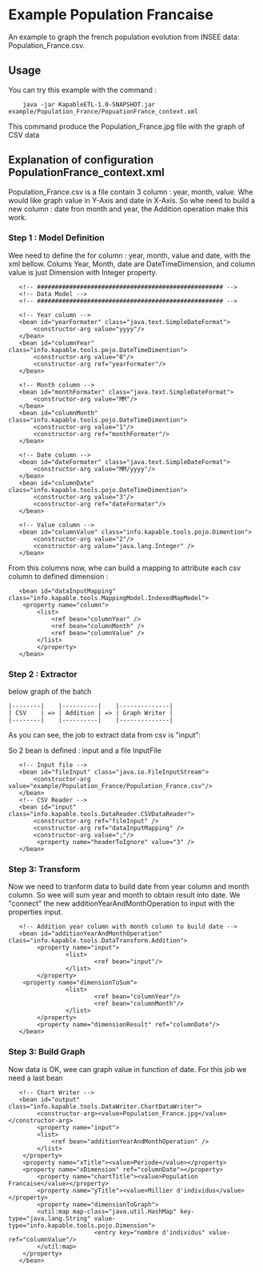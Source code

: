 # Example Population Francaise

An example to graph the french population evolution from INSEE data: Population_France.csv.

## Usage

You can try this example with the command :
 
```
    java -jar KapableETL-1.0-SNAPSHOT.jar example/Population_France/PopuationFrance_context.xml
```
    
This command produce the Population_France.jpg file with the graph of CSV data

## Explanation of configuration PopulationFrance_context.xml

Population_France.csv is a file contain 3 column : year, month, value. Whe would like graph value in Y-Axis and date in X-Axis. So whe need to build a new column : date fron month and year, the Addition operation make this work.

### Step 1 : Model Definition 

Wee need to define the for column : year, month, value and date, with the xml bellow. Colums Year, Month, date are DateTimeDimension, and column value is just Dimension with Integer property. 

```
   <!-- #################################################### -->
   <!-- Data Model -->
   <!-- #################################################### -->
   
   <!-- Year column -->
   <bean id="yearFormater" class="java.text.SimpleDateFormat">
       <constructor-arg value="yyyy"/>
   </bean>
   <bean id="columnYear" class="info.kapable.tools.pojo.DateTimeDimention">
       <constructor-arg value="0"/>
       <constructor-arg ref="yearFormater"/>
   </bean>

   <!-- Month column -->
   <bean id="monthFormater" class="java.text.SimpleDateFormat">
       <constructor-arg value="MM"/>
   </bean>
   <bean id="columnMonth" class="info.kapable.tools.pojo.DateTimeDimention">
       <constructor-arg value="1"/>
       <constructor-arg ref="monthFormater"/>
   </bean>

   <!-- Date column -->
   <bean id="dateFormater" class="java.text.SimpleDateFormat">
       <constructor-arg value="MM/yyyy"/>
   </bean>
   <bean id="columnDate" class="info.kapable.tools.pojo.DateTimeDimention">
       <constructor-arg value="3"/>
       <constructor-arg ref="dateFormater"/>
   </bean>

   <!-- Value column -->
   <bean id="columnValue" class="info.kapable.tools.pojo.Dimention">
       <constructor-arg value="2"/>
       <constructor-arg value="java.lang.Integer" />
   </bean>
```

From this columns now, whe can build a mapping to attribute each csv column to defined dimension :

```
   <bean id="dataInputMapping" class="info.kapable.tools.MappingModel.IndexedMapModel">
	<property name="column">
		<list>
			<ref bean="columnYear" />
			<ref bean="columnMonth" />
			<ref bean="columnValue" />
		</list>
        </property>
   </bean>
```
### Step 2 : Extractor

below graph of the batch 
```
|--------|    |----------|    |--------------|
| CSV    | => | Addition | => | Graph Writer |
|--------|    |----------|    |--------------|
```

As you can see, the job to extract data from csv is "input": 

So 2 bean is defined : input and a file InputFile
```
   <!-- Input file -->
   <bean id="fileInput" class="java.io.FileInputStream">
       <constructor-arg value="example/Population_France/Population_France.csv"/>
   </bean>
   <!-- CSV Reader -->
   <bean id="input" class="info.kapable.tools.DataReader.CSVDataReader">
       <constructor-arg ref="fileInput" />
       <constructor-arg ref="dataInputMapping" />
       <constructor-arg value=";"/>
        <property name="headerToIgnore" value="3" />
   </bean>
 ```
 
### Step 3: Transform
 
Now we need to tranform data to build date from year column and month column. So wee will sum year and month to obtain result into date. We "connect" the new additionYearAndMonthOperation to input with the properties input.

```
   <!-- Addition year column with month column to build date -->
   <bean id="additionYearAndMonthOperation" class="info.kapable.tools.DataTransform.Addition">
        <property name="input">
                <list>
                        <ref bean="input"/>
                </list>
        </property>
	<property name="dimensionToSum">
                <list>
                        <ref bean="columnYear"/>
                        <ref bean="columnMonth"/>
                </list>
        </property>
        <property name="dimensionResult" ref="columnDate"/>
   </bean>
```

### Step 3: Build Graph

Now data is OK, wee can graph value in function of date. For this job we need a last bean 

```
   <!-- Chart Writer -->
   <bean id="output" class="info.kapable.tools.DataWriter.ChartDataWriter">
        <constructor-arg><value>Population_France.jpg</value></constructor-arg>
        <property name="input">
		<list>
			<ref bean="additionYearAndMonthOperation" />
		</list>
	</property>
	<property name="xTitle"><value>Periode</value></property>
	<property name="xDimension" ref="columnDate"></property>
        <property name="chartTitle"><value>Population Francaise</value></property>
        <property name="yTitle"><value>Millier d'individus</value></property>
        <property name="dimensionToGraph">
		<util:map map-class="java.util.HashMap" key-type="java.lang.String" value-type="info.kapable.tools.pojo.Dimension">
                        <entry key="nombre d'individus" value-ref="columnValue"/>
		</util:map>
	</property>
   </bean>
```

